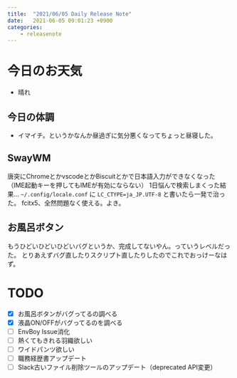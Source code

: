 ```yaml
---
title:  "2021/06/05 Daily Release Note"
date:   2021-06-05 09:01:23 +0900
categories:
	- releasenote
---
```

# 今日のお天気

* 晴れ

## 今日の体調

* イマイチ。というかなんか昼過ぎに気分悪くなってちょっと昼寝した。

## SwayWM

唐突にChromeとかvscodeとかBiscuitとかで日本語入力ができなくなった（IME起動キーを押してもIMEが有効にならない）
1日悩んで検索しまくった結果… `~/.config/locale.conf` に `LC_CTYPE=ja_JP.UTF-8` と書いたら一発で治った。
fcitx5、全然問題なく使える。よき。

## お風呂ボタン

もうひどいひどいひどいバグというか、完成してないやん。っていうレベルだった。
とりあえずバグ直したりスクリプト直したりしたのでこれでおっけーなはず。

# TODO 

- [x] お風呂ボタンがバグってるの調べる
- [x] 液晶ON/OFFがバグってるのを調べる
- [ ] EnvBoy Issue消化
- [ ] 熱くてもきれる羽織欲しい
- [ ] ワイドパンツ欲しい
- [ ] 職務経歴書アップデート
- [ ] Slack古いファイル削除ツールのアップデート（deprecated API変更）